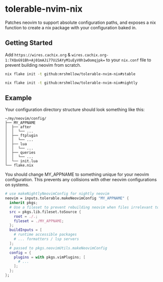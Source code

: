 # tolerable-nvim-nix

Patches neovim to support absolute configuration paths, and exposes a nix function to create a nix package with your configuration baked in.

## Getting Started

Add `https://wires.cachix.org` & `wires.cachix.org-1:7XQoG91Bh+Aj01mAJi77Ui5AYyM1uEyV0h1wOomqjpk=` to your `nix.conf` file to prevent building neovim from scratch.

```sh
nix flake init -t github:mrshmllow/tolerable-nvim-nix#stable

nix flake init -t github:mrshmllow/tolerable-nvim-nix#nightly
```

## Example

Your configuration directory structure should look something like this:

```
~/my/neovim/config/
├── MY_APPNAME
│  ├── after
│  │  └── ...
│  ├── ftplugin
│  │  └── ...
│  ├── lua
│  │  └── ...
│  ├── queries
│  │  └── ...
│  └── init.lua
└── flake.nix
```

You should change MY_APPNAME to something unique for your neovim configuration. This prevents any collisions with other neovim configurations on systems.

```nix
# use makeNightlyNeovimConfig for nightly neovim
neovim = inputs.tolerable.makeNeovimConfig "MY_APPNAME" {
  inherit pkgs;
  # Use a fileset to prevent rebuilding neovim when files irrelevant to your configuration change.
  src = pkgs.lib.fileset.toSource {
    root = ./.;
    fileset = ./MY_APPNAME;
  };
  buildInputs = [
    # runtime accessible packages
    # ... formatters / lsp servers
  ];
  # passed to pkgs.neovimUtils.makeNeovimConfig
  config = {
    plugins = with pkgs.vimPlugins; [
      # ...
    ];
  };
};
```

